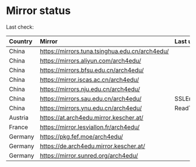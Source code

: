 <script src="./time.js"></script>
# Mirror status
Last check: <script type="text/javascript">localize(1686990012.2471595);</script>

|Country|Mirror|Last update|
|:------|:-----|:----------|
|China|https://mirrors.tuna.tsinghua.edu.cn/arch4edu/|<script type="text/javascript">localize(1686940574);</script>|
|China|https://mirrors.aliyun.com/arch4edu/|<script type="text/javascript">localize(1686897190);</script>|
|China|https://mirrors.bfsu.edu.cn/arch4edu/|<script type="text/javascript">localize(1686940574);</script>|
|China|https://mirror.iscas.ac.cn/arch4edu/|<script type="text/javascript">localize(1686940574);</script>|
|China|https://mirrors.nju.edu.cn/arch4edu/|<script type="text/javascript">localize(1686940574);</script>|
|China|https://mirrors.sau.edu.cn/arch4edu/|SSLError|
|China|https://mirrors.ynu.edu.cn/arch4edu/|ReadTimeout|
|Austria|https://at.arch4edu.mirror.kescher.at/|<script type="text/javascript">localize(1686940574);</script>|
|France|https://mirror.lesviallon.fr/arch4edu/|<script type="text/javascript">localize(1686940574);</script>|
|Germany|https://pkg.fef.moe/arch4edu/|<script type="text/javascript">localize(1686940574);</script>|
|Germany|https://de.arch4edu.mirror.kescher.at/|<script type="text/javascript">localize(1686940574);</script>|
|Germany|https://mirror.sunred.org/arch4edu/|<script type="text/javascript">localize(1686940574);</script>|

<script src="./tablefilter/tablefilter.js"></script>
<script src="./table.js"></script>